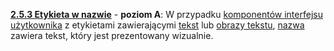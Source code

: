 [**2.5.3 Etykieta w nazwie**](https://wcag.lepszyweb.pl/#label-in-name) - **poziom A**: W przypadku <a href="#" data-toggle="tooltip" data-original-title="{{site.data.glossary.komponent_interfejsu_uzytkownika}}">komponentów interfejsu użytkownika</a> z etykietami zawierającymi <a href="#" data-toggle="tooltip" data-original-title="{{site.data.glossary.tekst}}">tekst</a> lub <a href="#" data-toggle="tooltip" data-original-title="{{site.data.glossary.obrazy_tekstu}}">obrazy tekstu</a>, <a href="#" data-toggle="tooltip" data-original-title="{{site.data.glossary.nazwa}}">nazwa</a> zawiera tekst, który jest prezentowany wizualnie.